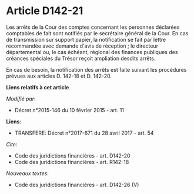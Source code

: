 # Article D142-21

Les arrêts de la Cour des comptes concernant les personnes déclarées comptables de fait sont notifiés par le secrétaire
général de la Cour. En cas de transmission sur support papier, la notification se fait par lettre recommandée avec demande
d'avis de réception ; le directeur départemental ou, le cas échéant, régional des finances publiques des créances spéciales
du Trésor reçoit ampliation desdits arrêts. 

En cas de besoin, la notification des arrêts est faite suivant les procédures prévues aux articles D. 142-18 et D. 142-20.

**Liens relatifs à cet article**

_Modifié par_:

  - Décret n°2015-146 du 10 février 2015 - art. 11

**Liens**:

  - TRANSFERE: Décret n°2017-671 du 28 avril 2017 - art. 54

_Cite_:

  - Code des juridictions financières - art. D142-20
  - Code des juridictions financières - art. R142-18

_Nouveaux textes_:

  - Code des juridictions financières - art. D142-26 (V)

